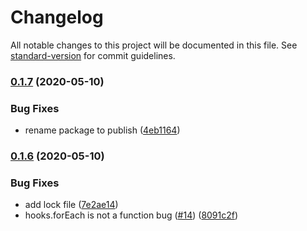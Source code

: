 # Changelog

All notable changes to this project will be documented in this file. See [standard-version](https://github.com/conventional-changelog/standard-version) for commit guidelines.

### [0.1.7](https://github.com/Strider-CD/strider-webhooks/compare/v0.1.6...v0.1.7) (2020-05-10)


### Bug Fixes

* rename package to publish ([4eb1164](https://github.com/Strider-CD/strider-webhooks/commit/4eb11642f619852f5b603fabeae642afe1ffa7fe))

### [0.1.6](https://github.com/Strider-CD/strider-webhooks/compare/v0.1.1...v0.1.6) (2020-05-10)


### Bug Fixes

* add lock file ([7e2ae14](https://github.com/Strider-CD/strider-webhooks/commit/7e2ae14b78ce28c68fdc0a1b6aecb59b2d927190))
* hooks.forEach is not a function bug  ([#14](https://github.com/Strider-CD/strider-webhooks/issues/14)) ([8091c2f](https://github.com/Strider-CD/strider-webhooks/commit/8091c2f8406b18fc84d9d2790efa207a69420cf0))
